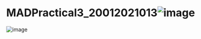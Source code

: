 # MADPractical3_20012021013![image](https://user-images.githubusercontent.com/112472940/202414214-b1d58cae-193c-49a6-bf29-e07bc3b1eca1.png)
![image](https://user-images.githubusercontent.com/112472940/202414480-5e89daf9-0aa2-454e-82ee-6ef48b9fa0b9.png)

